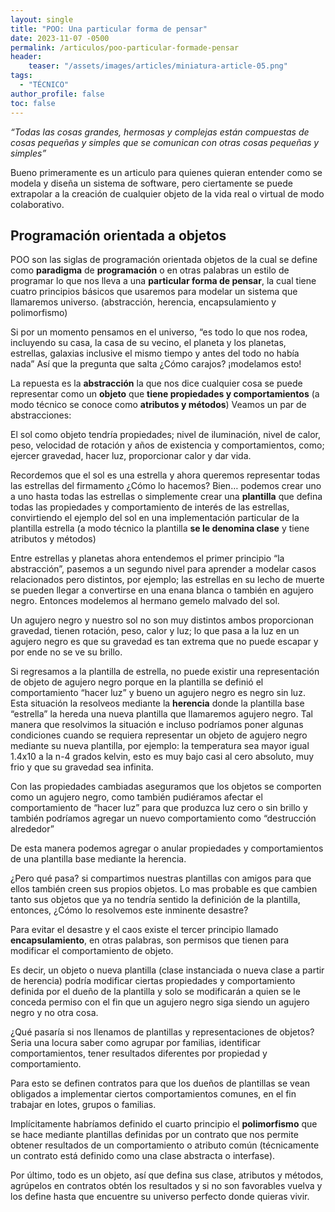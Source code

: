 ```yaml
---
layout: single
title: "POO: Una particular forma de pensar"
date: 2023-11-07 -0500
permalink: /articulos/poo-particular-formade-pensar
header:
    teaser: "/assets/images/articles/miniatura-article-05.png"
tags:
  - "TÉCNICO"
author_profile: false
toc: false
---
```


*“Todas las cosas grandes, hermosas y complejas están compuestas de cosas pequeñas y simples que se comunican con otras cosas pequeñas y simples”*

Bueno primeramente es un articulo para quienes quieran entender como se modela y diseña un sistema de software, pero ciertamente se puede extrapolar a la creación de cualquier objeto de la vida real o virtual de modo colaborativo.

## Programación orientada a objetos

POO son las siglas de programación orientada objetos de la cual se define como **paradigma** de **programación** o en otras palabras un estilo de programar lo que nos lleva a una **particular forma de pensar**, la cual tiene cuatro principios básicos que usaremos para modelar un sistema que llamaremos universo. (abstracción, herencia, encapsulamiento y polimorfismo)

Si por un momento pensamos en el universo, “es todo lo que nos rodea, incluyendo su casa, la casa de su vecino, el planeta y los planetas, estrellas, galaxias inclusive el mismo tiempo y antes del todo no había nada” Así que la pregunta que salta ¿Cómo carajos? ¡modelamos esto!

La repuesta es la **abstracción** la que nos dice cualquier cosa se puede representar como un **objeto** que **tiene propiedades y comportamientos** (a modo técnico se conoce como **atributos y métodos**) Veamos un par de abstracciones:

El sol como objeto tendría propiedades; nivel de iluminación, nivel de calor, peso, velocidad de rotación y años de existencia y comportamientos, como; ejercer gravedad, hacer luz, proporcionar calor y dar vida.

Recordemos que el sol es una estrella y ahora queremos representar todas las estrellas del firmamento ¿Cómo lo hacemos? Bien… podemos crear uno a uno hasta todas las estrellas o simplemente crear una **plantilla** que defina todas las propiedades y comportamiento de interés de las estrellas, convirtiendo el ejemplo del sol en una implementación particular de la plantilla estrella (a modo técnico la plantilla **se le denomina clase** y tiene atributos y métodos) 

Entre estrellas y planetas ahora entendemos el primer principio “la abstracción”, pasemos a un segundo nivel para aprender a modelar casos relacionados pero distintos, por ejemplo; las estrellas en su lecho de muerte se pueden llegar a convertirse en una enana blanca o también en agujero negro. Entonces modelemos al hermano gemelo malvado del sol.

Un agujero negro y nuestro sol no son muy distintos ambos proporcionan gravedad, tienen rotación, peso, calor y luz; lo que pasa a la luz en un agujero negro es que su gravedad es tan extrema que no puede escapar y por ende no se ve su brillo.

Si regresamos a la plantilla de estrella, no puede existir una representación de objeto de agujero negro porque en la plantilla se definió el comportamiento “hacer luz” y bueno un agujero negro es negro sin luz. Esta situación la resolveos mediante la **herencia** donde la plantilla base “estrella” la hereda una nueva plantilla que llamaremos agujero negro. Tal manera que resolvimos la situación e incluso podríamos poner algunas condiciones cuando se requiera representar un objeto de agujero negro mediante su nueva plantilla, por ejemplo: la temperatura sea mayor igual 1.4x10 a la n-4 grados kelvin, esto es muy bajo casi al cero absoluto, muy frio y que su gravedad sea infinita.

Con las propiedades cambiadas aseguramos que los objetos se comporten como un agujero negro, como también pudiéramos afectar el comportamiento de “hacer luz” para que produzca luz cero o sin brillo y también podríamos agregar un nuevo comportamiento como “destrucción alrededor”

De esta manera podemos agregar o anular propiedades y comportamientos de una plantilla base mediante la herencia.

¿Pero qué pasa? si compartimos nuestras plantillas con amigos para que ellos también creen sus propios objetos. Lo mas probable es que cambien tanto sus objetos que ya no tendría sentido la definición de la plantilla, entonces, ¿Cómo lo resolvemos este inminente desastre?

Para evitar el desastre y el caos existe el tercer principio llamado **encapsulamiento**, en otras palabras, son permisos que tienen para modificar el comportamiento de objeto.

Es decir, un objeto o nueva plantilla (clase instanciada o nueva clase a partir de herencia) podría modificar ciertas propiedades y comportamiento definida por el dueño de la plantilla y solo se modificarán a quien se le conceda permiso con el fin que un agujero negro siga siendo un agujero negro y no otra cosa.

¿Qué pasaría si nos llenamos de plantillas y representaciones de objetos? Seria una locura saber como agrupar por familias, identificar comportamientos, tener resultados diferentes por propiedad y comportamiento. 

Para esto se definen contratos para que los dueños de plantillas se vean obligados a implementar ciertos comportamientos comunes, en el fin trabajar en lotes, grupos o familias.

Implícitamente habríamos definido el cuarto principio el **polimorfismo** que se hace mediante plantillas definidas por un contrato que nos permite obtener resultados de un comportamiento o atributo común (técnicamente un contrato está definido como una clase abstracta o interfase).

Por último, todo es un objeto, así que defina sus clase, atributos y métodos, agrúpelos en contratos obtén los resultados y si no son favorables vuelva y los define hasta que encuentre su universo perfecto donde quieras vivir.


